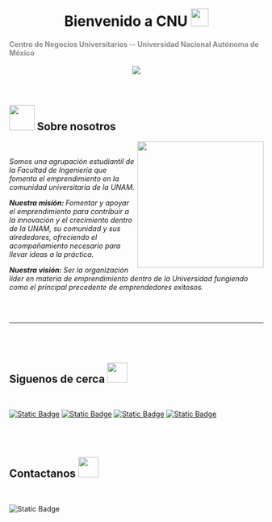 
<h1 align="center"><b>Bienvenido a CNU </b><img src="https://media.giphy.com/media/hvRJCLFzcasrR4ia7z/giphy.gif" width="35"></h1>
<h4 style="opacity: 0.5;"><b>Centro de Negocios Universitarios -- Universidad Nacional Autónoma de México</b></h4>
<!--  -->
<p align="center">
  <a href="https://github.com/DenverCoder1/readme-typing-svg"><img src="https://readme-typing-svg.herokuapp.com?font=Time+New+Roman&color=cyan&size=25&center=true&vCenter=true&width=600&height=100&lines=La+Sartup+de+los+universitarios..&hearts;++;Compromiso;Ambición;Desarrollo+continuo;Pasión;Innovación;Creatividad..&hearts;"></a>
</p>
<br>

	
## <picture><img src = "https://img1.picmix.com/output/stamp/normal/6/4/3/0/1810346_baf3d.gif" width = 50px></picture> **Sobre nosotros**

<picture> <img align="right" src="https://media.licdn.com/dms/image/v2/D4E0BAQEtfos9iWlNRw/company-logo_200_200/company-logo_200_200/0/1681781218111/centro_de_negocios_universitario_logo?e=2147483647&v=beta&t=Rf0Q6eJ6fr_iE6wrO2ocT2wVaVm0yYTPe0ceZiWVitg" width = 250px></picture>

<br>

<p><i>Somos una agrupación estudiantil de la Facultad de Ingeniería que fomenta el emprendimiento en la comunidad universitaria de la UNAM.</i></p>

<p><i><b>Nuestra misión: </b>Fomentar y apoyar el emprendimiento para contribuir a la innovación y el crecimiento dentro de la UNAM, su comunidad y sus alrededores, ofreciendo el acompañamiento necesario para llevar ideas a la práctica. </i></p>

<p><i><b>Nuestra visión: </b>Ser la organización líder en materia de emprendimiento dentro de la Universidad fungiendo como el principal precedente de emprendedores exitosos.</i></p>

<br><br>

-----

<br>
<br>

## <b>Siguenos de cerca </b><img src="https://www.libertya.org/wp-content/uploads/2021/02/contacto.gif" width ="40">
<br>
<div align='left'>

<a href="https://www.linkedin.com/company/centro-de-negocios-universitario/posts/?feedView=all">![Static Badge](https://img.shields.io/badge/Centro_de_Negocios_Universitarios_-_UNAM-blue?style=flat&logo=LinkedIn&logoColor=blue&logoSize=auto&labelColor=white&link=https%3A%2F%2Fwww.linkedin.com%2Fcompany%2Fcentro-de-negocios-universitario%2Fposts%2F%3FfeedView%3Dall)</a>
<a href="https://www.youtube.com/@cnuunam3831/videos">![Static Badge](https://img.shields.io/badge/%40cnuunam3831-CNU_UNAM-red?style=flat&logo=YouTube&logoColor=red&logoSize=auto&labelColor=white&link=https%3A%2F%2Fwww.linkedin.com%2Fcompany%2Fcentro-de-negocios-universitario%2Fposts%2F%3FfeedView%3Dall)</a>
<a href="https://www.instagram.com/cnu_unam/?hl=es">![Static Badge](https://img.shields.io/badge/CNU_UNAM-c13584?style=flat&logo=Instagram&logoSize=auto&labelColor=white&link=https%3A%2F%2Fwww.linkedin.com%2Fcompany%2Fcentro-de-negocios-universitario%2Fposts%2F%3FfeedView%3Dall)</a>
<a href="https://www.facebook.com/centrodenegociosuniversitario?locale=es_LA">![Static Badge](https://img.shields.io/badge/Centro_de_Negocios_Universitario-blue?style=flat&logo=Facebook&logoSize=auto&link=https%3A%2F%2Fwww.linkedin.com%2Fcompany%2Fcentro-de-negocios-universitario%2Fposts%2F%3FfeedView%3Dall)</a>




</div>

<br>
<br>

## <b>Contactanos </b><img src="https://www.libertya.org/wp-content/uploads/2021/02/contacto.gif" width ="40">
<br>
<div align='left'>

![Static Badge](https://img.shields.io/badge/unamcnu%40gmail.com-white?style=flat&logo=gmail&logoSize=auto)




</div>

<br>
<br>


